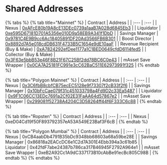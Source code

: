 # Shared Addresses

{% tabs %}
{% tab title="Mainnet" %}
| Contract | Address |
| :--- | :--- |
| Nexus | [0xAFcE80b19A8cE13DEc0739a1aaB7A028d6845Eb3](https://etherscan.io/address/0xAFcE80b19A8cE13DEc0739a1aaB7A028d6845Eb3) |
| Liquidator | [0xe595D67181D701A5356e010D9a58EB9A341f1DbD](https://etherscan.io/address/0xe595d67181d701a5356e010d9a58eb9a341f1dbd) |
| Savings Manager | [0x9781C4E9B9cc6Ac18405891DF20Ad3566FB6B301](https://etherscan.io/address/0x9781c4e9b9cc6ac18405891df20ad3566fb6b301) |
| Boost Director | [0x8892d7A5e018cdDB631F4733B5C1654e9dE10aaF](https://etherscan.io/address/0x8892d7A5e018cdDB631F4733B5C1654e9dE10aaF) |
| Revenue Recipient \(Buy & Make\) | [0xA7824292efDee1177a1C1BED0649cfdD6114fed5](https://etherscan.io/address/0xA7824292efDee1177a1C1BED0649cfdD6114fed5) |
| Collector \(Buy & Make\) | [0x3F63e5bbB53e46F8B21F67C25Bf2dd78BC6C0e43](https://etherscan.io/address/0x3F63e5bbB53e46F8B21F67C25Bf2dd78BC6C0e43) |
| mAsset Save Wrapper | [0x0CA7A25181FC991e3cC62BaC511E62973991f325](https://etherscan.io/address/0x0CA7A25181FC991e3cC62BaC511E62973991f325) |
{% endtab %}

{% tab title="Polygon Mainnet" %}
| Contract | Address |
| :--- | :--- |
| Nexus | [0x3C6fbB8cbfCB75ecEC5128e9f73307f2cB33f2f6](https://explorer-mainnet.maticvigil.com/address/0x3C6fbB8cbfCB75ecEC5128e9f73307f2cB33f2f6/contracts) |
| Savings Manager | [0x10bFcCae079f31c451033798a4Fd9D2c33Ea5487](https://explorer-mainnet.maticvigil.com/address/0x10bFcCae079f31c451033798a4Fd9D2c33Ea5487) |
| Liquidator | [0x9F1C06CC13EDc7691a2Cf02E31FaAA64d57867e2](https://explorer-mainnet.maticvigil.com/address/0x9F1C06CC13EDc7691a2Cf02E31FaAA64d57867e2) |
| mAsset Save Wrapper | [0x299081f52738A4204C3D58264ff44f6F333C6c88](https://explorer-mainnet.maticvigil.com/address/0x299081f52738A4204C3D58264ff44f6F333C6c88) |
{% endtab %}

{% tab title="Ropsten" %}
| Contract | Address |
| :--- | :--- |
| Nexus | 0xeD04Cd19f50F893792357eA53A549E23Baf3F6cB |
{% endtab %}

{% tab title="Polygon Mumbai" %}
| Contract | Address |
| :--- | :--- |
| Nexus | 0xCB4aabDb4791B35bDc9348bb68603a68a59be28E |
| Savings Manager | 0x86818a2EACcDC6e1C2d7A301E4Ebb394a3c61b85 |
| Liquidator | 0x42fdF7abe24387b786ca317B46945F2792A964e1 |
| mAsset Save Wrapper | 0xeB2A92Cc1A9dC337173B10cAbBe91ecBc805C98B |
{% endtab %}
{% endtabs %}

